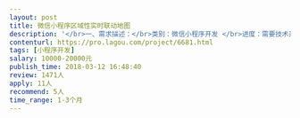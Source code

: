 ```yaml
---                
layout: post       
title: 微信小程序区域性实时联动地图           
description: '</br>一、需求描述：</br>类别：微信小程序开发 </br>进度：需要技术开发。 </br>功能：区域性-实时联动地图坐标，实现用户以地图标签进行聚合和交流的功能。涉及用户登录注册、兴趣标签、平台交易、个人中心以及管理员后台系统，需要技术人员将这些模块进行实现。 </br>技术：前端工程师。</br>二、人才要求：</br>熟悉大型互联网企业信息技术，有社交产品开发经验者优先。</br>三、参考产品：</br>去哪儿网</br>大众点评</br>四、合作方式：</br>开发方式：远程开发。 </br>开发周期：根据开发团队经验技术上报</br>'     
contenturl: https://pro.lagou.com/project/6681.html      
tags: [小程序开发]            
salary: 10000-20000元          
publish_time: 2018-03-12 16:48:40         
review: 1471人                   
apply: 11人                   
recommend: 5人                   
time_range: 1-3个月              
---                 
```

